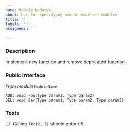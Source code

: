 ```yaml
---
name: Module Updates
about: Use for specifying new or modified modules
title: ''
labels: ''
assignees: ''

---
```


### Description
Implement new function and remove depricated function

### Public Interface
_From module_ `ModuleName`

```
ADD: void Foo(Type param1, Type param2)
DEL: void Bar(Type param1, Type param2, Type param3)
```

### Tests

- [ ] Calling `Foo(2, 3)` should output 5
